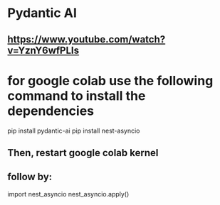 # Pydantic AI
## https://www.youtube.com/watch?v=YznY6wfPLIs

# for google colab use the following command to install the dependencies
pip install pydantic-ai
pip install nest-asyncio

## Then, restart google colab kernel

## follow by:
import nest_asyncio
nest_asyncio.apply()
